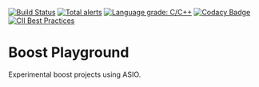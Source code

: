 [![Build Status](https://travis-ci.org/Attict/boost_playground.svg?branch=master)](https://travis-ci.org/Attict/boost_playground)
[![Total alerts](https://img.shields.io/lgtm/alerts/g/Attict/boost_playground.svg?logo=lgtm&logoWidth=18)](https://lgtm.com/projects/g/Attict/boost_playground/alerts/)
[![Language grade: C/C++](https://img.shields.io/lgtm/grade/cpp/g/Attict/boost_playground.svg?logo=lgtm&logoWidth=18)](https://lgtm.com/projects/g/Attict/boost_playground/context:cpp)
[![Codacy Badge](https://api.codacy.com/project/badge/Grade/861ae893dbfa42a8aa95cc56b782ec6b)](https://www.codacy.com/manual/Attict/boost_playground?utm_source=github.com&amp;utm_medium=referral&amp;utm_content=Attict/boost_playground&amp;utm_campaign=Badge_Grade)
[![CII Best Practices](https://bestpractices.coreinfrastructure.org/projects/3207/badge)](https://bestpractices.coreinfrastructure.org/projects/3207)

# Boost Playground

Experimental boost projects using ASIO.
